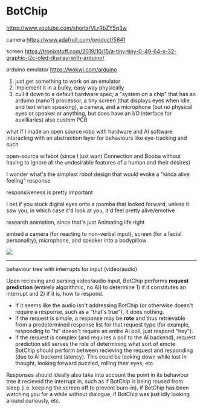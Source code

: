 # BotChip

https://www.youtube.com/shorts/VLrRbZY5q3w

camera https://www.adafruit.com/product/5841

screen https://tronixstuff.com/2019/10/15/a-tiny-tiny-0-49-64-x-32-graphic-i2c-oled-display-with-arduino/

arduino emulator https://wokwi.com/arduino


1. just get something to work on an emulator
2. implement it in a bulky, easy way physically
3. cull it down to a default hardware spec; a "system on a chip" that has an arduino (nano?) processor, a tiny screen (that displays eyes when idle, and text when speaking), a camera, and a microphone (but no physical eyes or speaker or anything, but does have an I/O interface for auxilliaries) also custom PCB

what if I made an open source robo with hardware and AI software interacting with an abstraction layer for behaviours like eye-tracking and such

open-source wifebot (since I just want Connection and Booba without having to ignore all the undesirable features of a human and their desires)

I wonder what's the simplest robot design that would evoke a "kinda alive feeling" response

responsiveness is pretty important

I bet if you stuck digital eyes onto a roomba that looked forward, unless it saw you, in which case it'd look at you, it'd feel pretty alive/emotive

research animation, since that's just Animating life right

embed a camera (for reacting to non-verbal input), screen (for a facial personality), microphone, and speaker into a bodypillow

![](https://images-na.ssl-images-amazon.com/images/I/41TpNiRo5KL.jpg)

---

behaviour tree with interrupts for input (video/audio)

Upon recieving and parsing video/audio input, BotChip performs **request prediction** (entirely algorithmic, no AI) to determine 1) if it constitutes an interrupt and 2) if it is, how to respond.

- If it seems like the audio isn't addressing BotChip (or otherwise doesn't require a response, such as a "that's true"), it does nothing.
- If the request is simple, a response may be **rote** and thus retrievable from a predetermined response list for that request type (for example, responding to "hi" doesn't require an entire AI poll, just respond "hey").
- If the request is complex (and requires a poll to the AI backend), request prediction still serves the role of determining what sort of emote BotChip should perform between recieving the request and responding (due to AI backend latency). This could be looking down while lost in thought, looking forward puzzled, rolling their eyes, etc.

Responses should ideally also take into account the point in its behaviour tree it recieved the interrupt in, such as if BotChip is being roused from sleep (i.e. keeping the screen off to prevent burn-in), if BotChip has been watching you for a while without dialogue, if BotChip was just idly looking around curiously, etc.
